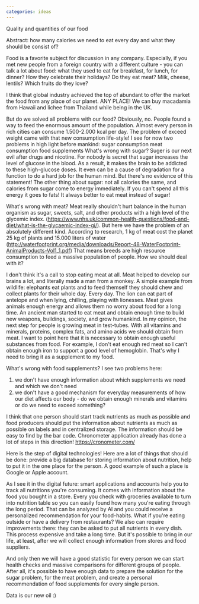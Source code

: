 ```yaml
---
categories: ideas
---
```

Quality and quantities of our food

Abstract: how many calories we need to eat every day and what they should be consist of? 

Food is a favorite subject for discussion in any company. Especially, if you met new people from a foreign country with a different culture - you can talk a lot about food: what they used to eat for breakfast, for lunch, for dinner? How they celebrate their holidays? Do they eat meat? Milk, cheese, lentils? Which fruits do they love?

I think that global industry achieved the top of abundant to offer the market the food from any place of our planet. ANY PLACE! We can buy macadamia from Hawaii and lichee from Thailand while being in the UK.

But do we solved all problems with our food? Obviously, no. People found a way to feed the enormous amount of the population. Almost every person in rich cities can consume 1.500-2.000 kcal per day. The problem of exceed weight came with that new consumption life-style! I see for now two problems in high light before mankind:
sugar consumption
meat consumption 
food supplements
What's wrong with sugar?
Suger is our next evil after drugs and nicotine. For nobody is secret that sugar increases the level of glucose in the blood.  As a result, it makes the brain to be addicted to these high-glucose doses. It even can be a cause of degradation for a function to do a hard job for the human mind. But there's no evidence of this statement! 
The other thing about sugar: not all calories the same, and calories from sugar come to energy immediately. If you can't spend all this energy it goes to fats! It always better to eat meat instead of sugar!

What's wrong with meat? 
Meat really shouldn't hurt balance in the human organism as sugar, sweets, salt, and other products with a high level of the glycemic index. (https://www.nhs.uk/common-health-questions/food-and-diet/what-is-the-glycaemic-index-gi/). But here we have the problem of an absolutely different kind. According to research, 1 kg of meat cost the planet 25 kg of plants and 15.000 liters of water (http://waterfootprint.org/media/downloads/Report-48-WaterFootprint-AnimalProducts-Vol1_1.pdf)
That means breeds are high resource consumption to feed a massive population of people. How we should deal with it?

I don't think it's a call to stop eating meat at all. Meat helped to develop our brains a lot, and literally made a man from a monkey. A simple example from wildlife: elephants eat plants and to feed themself they should chew and collect plants for their whole day. Every day. The lion can eat part of antelope and when lying, chilling, playing with lionesses. Meat gives animals enough energy and allows them no worry about food for a long time. An ancient man started to eat meat and obtain enough time to build new weapons, buildings, society, and grow humankind. In my opinion, the next step for people is growing meat in test-tubes. With all vitamins and minerals, proteins, complex fats, and amino acids we should obtain from meat. I want to point here that it is necessary to obtain enough useful substances from food. For example, I don't eat enough red meat so I can't obtain enough iron to support a good level of hemoglobin. That's why I need to bring it as a supplement to my food.

What's wrong with food supplements?
I see two problems here:
1) we don't have enough information about which supplements we need and which we don't need
2) we don't have a good mechanism for everyday measurements of how our diet affects our body - do we obtain enough minerals and vitamins or do we need to exceed something?

I think that one person should start track nutrients as much as possible and food producers should put the information about nutrients as much as possible on labels and in centralized storage. The information should be easy to find by the bar code. Chronometer application already has done a lot of steps in this direction! https://cronometer.com/ 

Here is the step of digital technologies! Here are a lot of things that should be done: provide a big database for storing information about nutrition, help to put it in the one place for the person. A good example of such a place is Google or Apple account.

As I see it in the digital future: smart applications and accounts help you to track all nutritions you're consuming. It comes with information about the food you bought in a store. Every you check with groceries available to turn into nutrition table so you can easily found how many you're eating through the long period. That can be analyzed by AI and you could receive a personalized recommendation for your food-habits. What if you're eating outside or have a delivery from restaurants? We also can require improvements there: they can be asked to put all nutrients in every dish. This process expensive and take a long time. But it's possible to bring in our life, at least, after we will collect enough information from stores and food suppliers.

And only then we will have a good statistic for every person we can start health checks and massive comparisons for different groups of people. After all, it's possible to have enough data to prepare the solution for the sugar problem, for the meat problem, and create a personal recommendation of food supplements for every single person. 

Data is our new oil :) 
